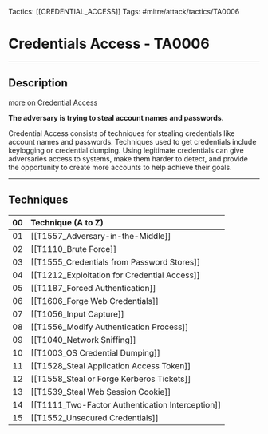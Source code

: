 Tactics: [[CREDENTIAL_ACCESS]]
Tags: #mitre/attack/tactics/TA0006 

# Credentials Access - TA0006
---
## Description
 [more on Credential Access](https://attack.mitre.org/tactics/TA0006)

**The adversary is trying to steal account names and passwords.**

Credential Access consists of techniques for stealing credentials like account names and passwords. Techniques used to get credentials include keylogging or credential dumping. Using legitimate credentials can give adversaries access to systems, make them harder to detect, and provide the opportunity to create more accounts to help achieve their goals.

---
## Techniques

| 00  | Technique (A to Z)                                     |
| --- | :------------------------------------------------------ |
| 01  | [[T1557_Adversary-in-the-Middle]]                |
| 02  | [[T1110_Brute Force]]                            |
| 03  | [[T1555_Credentials from Password Stores]]      |
| 04  | [[T1212_Exploitation for Credential Access]]     |
| 05  | [[T1187_Forced Authentication]]                  |
| 06  | [[T1606_Forge Web Credentials]]                  |
| 07  | [[T1056_Input Capture]]                          |
| 08  | [[T1556_Modify Authentication Process]]          |
| 09  | [[T1040_Network Sniffing]]                       |
| 10  | [[T1003_OS Credential Dumping]]                  |
| 11  | [[T1528_Steal Application Access Token]]         |
| 12  | [[T1558_Steal or Forge Kerberos Tickets]]        |
| 13  | [[T1539_Steal Web Session Cookie]]               |
| 14  | [[T1111_Two-Factor Authentication Interception]] |
| 15  | [[T1552_Unsecured Credentials]]                  | 


